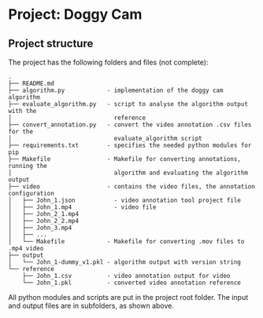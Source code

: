 # Project: Doggy Cam
## Project structure
The project has the following folders and files (not complete):
```
.
├── README.md
├── algorithm.py            - implementation of the doggy cam algorithm
├── evaluate_algorithm.py   - script to analyse the algorithm output with the 
│                             reference
├── convert_annotation.py   - convert the video annotation .csv files for the 
│                             evaluate_algorithm script
├── requirements.txt        - specifies the needed python modules for pip
├── Makefile                - Makefile for converting annotations, running the 
│                             algorithm and evaluating the algorithm output
├── video                   - contains the video files, the annotation configuration
│   ├── John_1.json           - video annotation tool project file
│   ├── John_1.mp4            - video file
│   ├── John_2_1.mp4
│   ├── John_2_2.mp4
│   ├── John_3.mp4
│   ├── ...
│   └── Makefile            - Makefile for converting .mov files to .mp4 video
├── output        
│   └── John_1-dummy_v1.pkl - algorithm output with version string
└── reference
    ├── John_1.csv          - video annotation output for video
    └── John_1.pkl          - converted video annotation reference
```

All python modules and scripts are put in the project root folder. The input and output files are in subfolders, as shown above.

